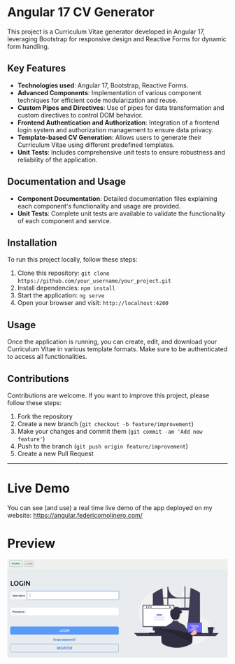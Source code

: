 # Angular 17 CV Generator

This project is a Curriculum Vitae generator developed in Angular 17, leveraging Bootstrap for responsive design and Reactive Forms for dynamic form handling.

## Key Features

- **Technologies used**: Angular 17, Bootstrap, Reactive Forms.
- **Advanced Components**: Implementation of various component techniques for efficient code modularization and reuse.
- **Custom Pipes and Directives**: Use of pipes for data transformation and custom directives to control DOM behavior.
- **Frontend Authentication and Authorization**: Integration of a frontend login system and authorization management to ensure data privacy.
- **Template-based CV Generation**: Allows users to generate their Curriculum Vitae using different predefined templates.
- **Unit Tests**: Includes comprehensive unit tests to ensure robustness and reliability of the application.

## Documentation and Usage

- **Component Documentation**: Detailed documentation files explaining each component's functionality and usage are provided.
- **Unit Tests**: Complete unit tests are available to validate the functionality of each component and service.

## Installation

To run this project locally, follow these steps:

1. Clone this repository: `git clone https://github.com/your_username/your_project.git`
2. Install dependencies: `npm install`
3. Start the application: `ng serve`
4. Open your browser and visit: `http://localhost:4200`

## Usage

Once the application is running, you can create, edit, and download your Curriculum Vitae in various template formats. Make sure to be authenticated to access all functionalities.

## Contributions

Contributions are welcome. If you want to improve this project, please follow these steps:

1. Fork the repository
2. Create a new branch (`git checkout -b feature/improvement`)
3. Make your changes and commit them (`git commit -am 'Add new feature'`)
4. Push to the branch (`git push origin feature/improvement`)
5. Create a new Pull Request

---

# Live Demo

You can see (and use) a real time live demo of the app deployed on my website:
<https://angular.federicomolinero.com/>

# Preview

![ImageWebsiteCV](cvangular/src/assets/website-preview-1.jpg)
